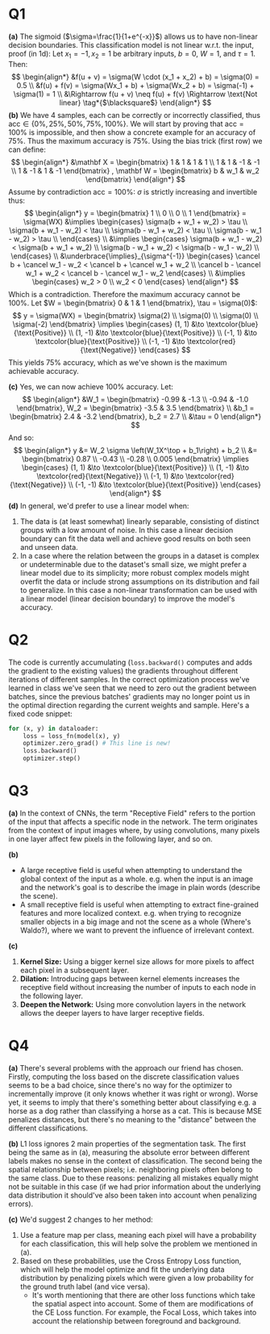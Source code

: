 # Q1
**(a)** The sigmoid ($\sigma=\frac{1}{1+e^{-x}}$) allows us to have non-linear decision boundaries. 
This classification model is not linear w.r.t. the input, proof (in 1d):
Let $x_1 = -1, x_2 = 1$ be arbitrary inputs, $b = 0$, $W = 1$, and $\tau = 1$. Then:
$$
\begin{align*}
&f(u + v) = \sigma(W \cdot (x_1 + x_2) + b) = \sigma(0) = 0.5 \\
&f(u) + f(v) = \sigma(Wx_1 + b) + \sigma(Wx_2 + b) = \sigma(-1) + \sigma(1) = 1 \\
&\Rightarrow f(u + v) \neq f(u) + f(v) \Rightarrow \text{Not linear} \tag*{$\blacksquare$}
\end{align*}
$$ 
**(b)** We have 4 samples, each can be correctly or incorrectly classified, thus $\text{acc} \in \{0\%, 25\%, 50\%, 75\%, 100\%\}$. We will start by proving that $\text{acc} = 100\%$ is impossible, and then show a concrete example for an accuracy of $75\%$. Thus the maximum accuracy is $75\%$.
Using the bias trick (first row) we can define:
$$
\begin{align*}
&\mathbf X =
\begin{bmatrix}
1 & 1 & 1 & 1 \\
1 & 1 & -1 & -1 \\
1 & -1 & 1 & -1
\end{bmatrix}
, \mathbf W = 
\begin{bmatrix}
b &
w_1 &
w_2
\end{bmatrix}
\end{align*}
$$
Assume by contradiction $\text{acc} = 100\%$:
$\sigma$ is strictly increasing and invertible thus:
$$
\begin{align*}
y =
\begin{bmatrix}
1 \\
0 \\
0 \\
1
\end{bmatrix}
 = \sigma(WX) &\implies
\begin{cases}
\sigma(b + w_1 + w_2) > \tau \\
\sigma(b + w_1 - w_2) < \tau \\
\sigma(b - w_1 + w_2) < \tau \\
\sigma(b - w_1 - w_2) > \tau \\
\end{cases} \\
&\implies \begin{cases}
\sigma(b + w_1 - w_2) < \sigma(b + w_1 + w_2) \\
\sigma(b - w_1 + w_2) < \sigma(b - w_1 - w_2) \\
\end{cases} \\
&\underbrace{\implies}_{\sigma^{-1}} \begin{cases}
\cancel b + \cancel w_1 - w_2 <  \cancel b + \cancel w_1 + w_2 \\
\cancel b - \cancel w_1 + w_2 <  \cancel b - \cancel w_1 - w_2
\end{cases} \\
&\implies \begin{cases}
w_2 > 0 \\
w_2 < 0
\end{cases}
\end{align*}
$$
$$\tag*{$\blacksquare$}$$
Which is a contradiction. Therefore the maximum accuracy cannot be $100\%$.
Let $W = \begin{bmatrix} 0 & 1 & 1 \end{bmatrix}, \tau = \sigma(0)$:
$$
y = \sigma(WX) =
\begin{bmatrix}
\sigma(2) \\
\sigma(0) \\
\sigma(0) \\
\sigma(-2)
\end{bmatrix}
\implies \begin{cases}
(1, 1) &\to \textcolor{blue}{\text{Positive}} \\
(1, -1) &\to \textcolor{blue}{\text{Positive}} \\
(-1, 1) &\to \textcolor{blue}{\text{Positive}} \\
(-1, -1) &\to \textcolor{red}{\text{Negative}}
\end{cases}
$$
This yields $75\%$ accuracy, which as we've shown is the maximum achievable accuracy.

**(c)** Yes, we can now achieve $100\%$ accuracy.
Let:
$$
\begin{align*}
&W_1 = \begin{bmatrix}
-0.99 & -1.3 \\
-0.94 & -1.0
\end{bmatrix}, W_2 = \begin{bmatrix}
-3.5 & 3.5
\end{bmatrix} \\
&b_1 = \begin{bmatrix}
2.4 & -3.2
\end{bmatrix}, b_2 = 2.7 \\
&\tau = 0
\end{align*}
$$
And so:
$$
\begin{align*}
y &= W_2 \sigma \left(W_1X^\top + b_1\right) + b_2 \\
&= \begin{bmatrix}
0.87 \\
-0.43 \\
-0.28 \\
0.005
\end{bmatrix}
\implies \begin{cases}
(1, 1) &\to \textcolor{blue}{\text{Positive}} \\
(1, -1) &\to \textcolor{red}{\text{Negative}} \\
(-1, 1) &\to \textcolor{red}{\text{Negative}} \\
(-1, -1) &\to \textcolor{blue}{\text{Positive}}
\end{cases}
\end{align*}
$$
**(d)** In general, we'd prefer to use a linear model when:
1. The data is (at least somewhat) linearly separable, consisting of distinct groups with a low amount of noise. In this case a linear decision boundary can fit the data well and achieve good results on both seen and unseen data.
2. In a case where the relation between the groups in a dataset is complex or undeterminable due to the dataset's small size, we might prefer a linear model due to its simplicity; more robust complex models might overfit the data or include strong assumptions on its distribution and fail to generalize. In this case a non-linear transformation can be used with a linear model (linear decision boundary) to improve the model's accuracy.
# Q2
The code is currently accumulating (`loss.backward()` computes and adds the gradient to the existing values) the gradients throughout different iterations of different samples. In the correct optimization process we've learned in class we've seen that we need to zero out the gradient between batches, since the previous batches' gradients may no longer point us in the optimal direction regarding the current weights and sample.
Here's a fixed code snippet:
```python
for (x, y) in dataloader:
	loss = loss_fn(model(x), y)
	optimizer.zero_grad() # This line is new!
	loss.backward()
	optimizer.step()
```

# Q3
**(a)** In the context of CNNs, the term "Receptive Field" refers to the portion of the input that affects a specific node in the network. The term originates from the context of input images where, by using convolutions, many pixels in one layer affect few pixels in the following layer, and so on.

**(b)**
- A large receptive field is useful when attempting to understand the global context of the input as a whole. e.g. when the input is an image and the network's goal is to describe the image in plain words (describe the scene).
- A small receptive field is useful when attempting to extract fine-grained features and more localized context. e.g. when trying to recognize smaller objects in a big image and not the scene as a whole (Where's Waldo?), where we want to prevent the influence of irrelevant context.

**(c)**
1. **Kernel Size:** Using a bigger kernel size allows for more pixels to affect each pixel in a subsequent layer.
2. **Dilation:** Introducing gaps between kernel elements increases the receptive field without increasing the number of inputs to each node in the following layer.
3. **Deepen the Network:** Using more convolution layers in the network allows the deeper layers to have larger receptive fields.
# Q4
**(a)** There's several problems with the approach our friend has chosen.
Firstly, computing the loss based on the discrete classification values seems to be a bad choice, since there's no way for the optimizer to incrementally improve (it only knows whether it was right or wrong). Worse yet, it seems to imply that there's something better about classifying e.g. a horse as a dog rather than classifying a horse as a cat. This is because MSE penalizes distances, but there's no meaning to the "distance" between the different classifications.

**(b)** L1 loss ignores 2 main properties of the segmentation task. The first being the same as in (a), measuring the absolute error between different labels makes no sense in the context of classification. The second being the spatial relationship between pixels; i.e. neighboring pixels often belong to the same class. Due to these reasons: penalizing all mistakes equally might not be suitable in this case (if we had prior information about the underlying data distribution it should've also been taken into account when penalizing errors).

**(c)** We'd suggest 2 changes to her method:
1. Use a feature map per class, meaning each pixel will have a probability for each classification, this will help solve the problem we mentioned in (a).
2. Based on these probabilities, use the Cross Entropy Loss function, which will help the model optimize and fit the underlying data distribution by penalizing pixels which were given a low probability for the ground truth label (and vice versa).
	- It's worth mentioning that there are other loss functions which take the spatial aspect into account. Some of them are modifications of the CE Loss function. For example, the Focal Loss, which takes into account the relationship between foreground and background.